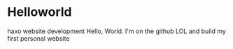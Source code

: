 # Helloworld
haxo website development
Hello, World. 
I'm on the github LOL and build my first personal website 
